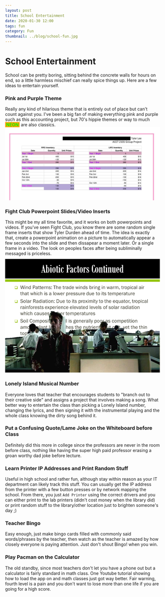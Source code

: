 ```yaml
---
layout: post
title: School Entertainment 
date: 2020-01-30 12:00
tags: fun
category: Fun
thumbnail: ../blog/school-fun.jpg
---
```



# School Entertainment
School can be pretty boring, sitting behind the concrete walls for hours on end, so a little harmless mischief can really spice things up. Here are a few ideas to entertain yourself.

### Pink and Purple Theme
Really any kind of hilarious theme that is entirely out of place but can't count against you. I've been a big fan of making everything pink and purple such as this accounting project, but 70's hippie themes or way to much <strong style="color: lime; background: orange;">&nbsp;NEON&nbsp;</strong> are also classics.
![Pink and Purple](/assets/img/blog/school-fun/accounting.jpg)

### Fight Club Powerpoint Slides/Video Inserts
This might be my all time favorite, and it works on both powerpoints and videos. If you've seen Fight Club, you know there are some random single frame inserts that show Tyler Durden ahead of time. The idea is exactly that, create a powerpoint animation on a picture to automatically appear a few seconds into the slide and then dissapear a moment later. Or a single frame in a video. The look on peoples faces after being subliminally messaged is priceless.
![Fight Club](/assets/img/blog/school-fun/fight-club.jpg)

### Lonely Island Musical Number
Everyone loves that teacher that encourages students to "branch out to their creative side" and assigns a project that involves making a song. What better way to entertain the class than picking a Lonely Island number, changing the lyrics, and then signing it with the instrumental playing and the whole class knowing the dirty song behind it.

### Put a Confusing Quote/Lame Joke on the Whiteboard before Class
Definitely did this more in college since the professors are never in the room before class, nothing like having the super high paid professor erasing a groan worthy dad joke before lecture.

### Learn Printer IP Addresses and Print Random Stuff
Useful in high school and rather fun, although stay within reason as your IT department can likely track this stuff. You can usually get the IP address from the printer with a few button presses or by network mapping the school. From there, you just `Add Printer` using the correct drivers and you can either print to the lab printers (didn't cost money when the library did) or print random stuff to the library/other location just to brighten someone's day ;)

### Teacher Bingo
Easy enough, just make bingo cards filled with commonly said words/phrases by the teacher, then watch as the teacher is amazed by how closely everyone is paying attention. Just don't shout Bingo! when you win.

### Play Pacman on the Calculator
The old standby, since most teachers don't let you have a phone out but a calculator is fairly standard in math class. One Youtube tutorial showing how to load the app on and math classes just got way better. Fair warning, fourth level is a pain and you don't want to lose more than one life if you are going for a high score.

<br>